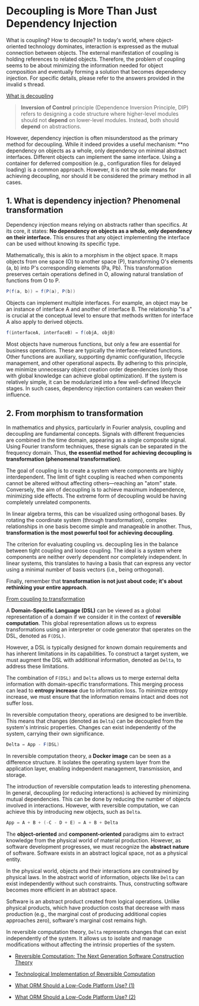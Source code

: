# Decoupling is More Than Just Dependency Injection

What is coupling? How to decouple? In today's world, where object-oriented technology dominates, interaction is expressed as the mutual connection between objects. The external manifestation of coupling is holding references to related objects. Therefore, the problem of coupling seems to be about minimizing the information needed for object composition and eventually forming a solution that becomes dependency injection. For specific details, please refer to the answers provided in the invalid s thread.

[What is decoupling](https://www.zhihu.com/question/20821697/answer/2608624207)

> **Inversion of Control** principle (Dependence Inversion Principle, DIP) refers to designing a code structure where higher-level modules should not **depend** on lower-level modules. Instead, both should **depend** on abstractions.

However, dependency injection is often misunderstood as the primary method for decoupling. While it indeed provides a useful mechanism: **no dependency on objects as a whole, only dependency on minimal abstract interfaces. Different objects can implement the same interface. Using a container for deferred composition (e.g., configuration files for delayed loading) is a common approach. However, it is not the sole means for achieving decoupling, nor should it be considered the primary method in all cases.

## 1. What is dependency injection? Phenomenal transformation

Dependency injection means relying on abstracts rather than specifics. At its core, it states: **No dependency on objects as a whole, only dependency on their interface.** This ensures that any object implementing the interface can be used without knowing its specific type.

Mathematically, this is akin to a morphism in the object space. It maps objects from one space (O) to another space (P), transforming O's elements (a, b) into P's corresponding elements (Pa, Pb). This transformation preserves certain operations defined in O, allowing natural translation of functions from O to P.

```java
P(f(a, b)) = f(P(a), P(b))
```

Objects can implement multiple interfaces. For example, an object may be an instance of interface A and another of interface B. The relationship "is a" is crucial at the conceptual level to ensure that methods written for interface A also apply to derived objects.

```java
f(interfaceA, interfaceB) = f(objA, objB)
```

Most objects have numerous functions, but only a few are essential for business operations. These are typically the interface-related functions. Other functions are auxiliary, supporting dynamic configuration, lifecycle management, and other operational aspects. By adhering to this principle, we minimize unnecessary object creation order dependencies (only those with global knowledge can achieve global optimization). If the system is relatively simple, it can be modularized into a few well-defined lifecycle stages. In such cases, dependency injection containers can weaken their influence.

## 2. From morphism to transformation

In mathematics and physics, particularly in Fourier analysis, coupling and decoupling are fundamental concepts. Signals with different frequencies are combined in the time domain, appearing as a single composite signal. Using Fourier transform techniques, these signals can be separated in the frequency domain. Thus, **the essential method for achieving decoupling is transformation (phenomenal transformation)**.

The goal of coupling is to create a system where components are highly interdependent. The limit of tight coupling is reached when components cannot be altered without affecting others—reaching an "atom" state. Conversely, the aim of decoupling is to achieve maximum independence, minimizing side effects. The extreme form of decoupling would be having completely unrelated components.

In linear algebra terms, this can be visualized using orthogonal bases. By rotating the coordinate system (through transformation), complex relationships in one basis become simple and manageable in another. Thus, **transformation is the most powerful tool for achieving decoupling**.

The criterion for evaluating coupling vs. decoupling lies in the balance between tight coupling and loose coupling. The ideal is a system where components are neither overly dependent nor completely independent. In linear systems, this translates to having a basis that can express any vector using a minimal number of basis vectors (i.e., being orthogonal).

Finally, remember that **transformation is not just about code; it's about rethinking your entire approach**.

[From coupling to transformation](https://zhuanlan.zhihu.com/p/531474176)  



A **Domain-Specific Language (DSL)** can be viewed as a global representation of a domain if we consider it in the context of **reversible computation**. This global representation allows us to express transformations using an interpreter or code generator that operates on the DSL, denoted as `F(DSL)`.


However, a DSL is typically designed for known domain requirements and has inherent limitations in its capabilities. To construct a target system, we must augment the DSL with additional information, denoted as `Delta`, to address these limitations.


The combination of `F(DSL)` and `Delta` allows us to merge external delta information with domain-specific transformations. This merging process can lead to **entropy increase** due to information loss. To minimize entropy increase, we must ensure that the information remains intact and does not suffer loss.


In reversible computation theory, operations are designed to be invertible. This means that changes (denoted as `Delta`) can be decoupled from the system's intrinsic properties. Changes can exist independently of the system, carrying their own significance.

```java
Delta = App - F(DSL)
```




In reversible computation theory, a **Docker image** can be seen as a difference structure. It isolates the operating system layer from the application layer, enabling independent management, transmission, and storage.


The introduction of reversible computation leads to interesting phenomena. In general, decoupling (or reducing interactions) is achieved by minimizing mutual dependencies. This can be done by reducing the number of objects involved in interactions. However, with reversible computation, we can achieve this by introducing new objects, such as `Delta`.

```java
App = A + B + (-C - D + E) = A + B + Delta
```


The **object-oriented** and **component-oriented** paradigms aim to extract knowledge from the physical world of material production. However, as software development progresses, we must recognize the **abstract nature** of software. Software exists in an abstract logical space, not as a physical entity.


In the physical world, objects and their interactions are constrained by physical laws. In the abstract world of information, objects like `Delta` can exist independently without such constraints. Thus, constructing software becomes more efficient in an abstract space.




Software is an abstract product created from logical operations. Unlike physical products, which have production costs that decrease with mass production (e.g., the marginal cost of producing additional copies approaches zero), software's marginal cost remains high.


In reversible computation theory, `Delta` represents changes that can exist independently of the system. It allows us to isolate and manage modifications without affecting the intrinsic properties of the system.



- [Reversible Computation: The Next Generation Software Construction Theory](https://zhuanlan.zhihu.com/p/64004026)
- [Technological Implementation of Reversible Computation](https://zhuanlan.zhihu.com/p/163852896)

- [What ORM Should a Low-Code Platform Use? (1)](https://zhuanlan.zhihu.com/p/543252423)
- [What ORM Should a Low-Code Platform Use? (2)](https://zhuanlan.zhihu.com/p/545063021)


